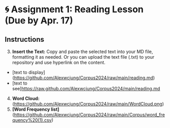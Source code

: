 
# 🌀 Assignment 1: Reading Lesson (Due by Apr. 17)

## Instructions

3. **Insert the Text:** Copy and paste the selected text into your MD file, formatting it as needed. Or you can upload the text file (.txt) to your repository and use hyperlink on the content.
+ [text to display] (https://github.com/Alexwcjung/Corpus2024/raw/main/reading.md)
+ [text to see]https://raw.github.com/Alexwcjung/Corpus2024/main/reading.md

4. **Word Cloud:**(https://github.com/Alexwcjung/Corpus2024/raw/main/WordCloud.png)
5. **[Word Frequency list]** (https://github.com/Alexwcjung/Corpus2024/raw/main/Corpus/word_frequency%20(1).csv)
